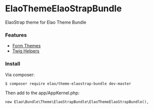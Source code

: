 ElaoThemeElaoStrapBundle
================================

ElaoStrap theme for Elao Theme Bundle

### Features

* [Form Themes](Resources/doc/form_themes.md)
* [Twig Helpers](Resources/doc/twig_helpers.md)


### Install

Via composer:

    $ composer require elao/theme-elaostrap-bundle dev-master

Then add to the app/AppKernel.php:

    new Elao\Bundle\Theme\ElaoStrapBundle\ElaoThemeElaoStrapBundle(),


